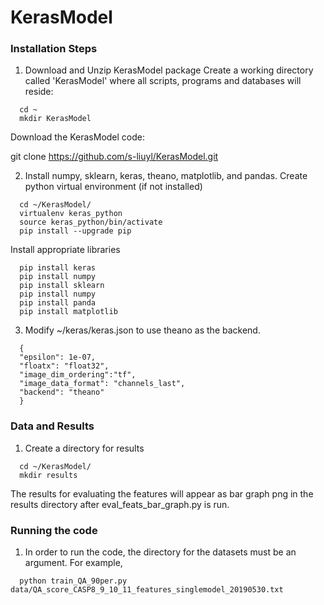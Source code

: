 # KerasModel

### Installation Steps

1. Download and Unzip KerasModel package
Create a working directory called 'KerasModel' where all scripts, programs and databases will reside:
```
  cd ~
  mkdir KerasModel
```
Download the KerasModel code:

  git clone https://github.com/s-liuyl/KerasModel.git
  
2. Install numpy, sklearn, keras, theano, matplotlib, and pandas.
Create python virtual environment (if not installed)
```
  cd ~/KerasModel/  
  virtualenv keras_python
  source keras_python/bin/activate
  pip install --upgrade pip
```
Install appropriate libraries
```
  pip install keras
  pip install numpy
  pip install sklearn
  pip install numpy
  pip install panda
  pip install matplotlib
```
3. Modify ~/keras/keras.json to use theano as the backend.
```
  {
  "epsilon": 1e-07,
  "floatx": "float32",
  "image_dim_ordering":"tf",
  "image_data_format": "channels_last",
  "backend": "theano"
  }
```

### Data and Results
1. Create a directory for results
```
  cd ~/KerasModel/ 
  mkdir results
```  
The results for evaluating the features will appear as bar graph png in the results directory after eval_feats_bar_graph.py is run.

### Running the code
1. In order to run the code, the directory for the datasets must be an argument.
For example, 
```
  python train_QA_90per.py data/QA_score_CASP8_9_10_11_features_singlemodel_20190530.txt
```
